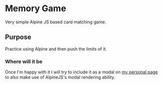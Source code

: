 # Memory Game

Very simple Alpine JS based card matching game.

## Purpose

Practice using Alpine and then push the limits of it.

### Where will it be

Once I'm happy with it I will try to include it as a modal on [my personal page](https://mizouzie.github.io) to also make use of AlpineJS's modal rendering ability.